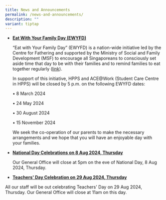 ```yaml
---
title: News and Announcements
permalink: /news-and-announcements/
description: ""
variant: tiptap
---
```

<ul data-tight="true" class="tight">
<li>
<p><strong><u>Eat With Your Family Day (EWYFD)</u></strong>
</p>
<p>“Eat with Your Family Day” (EWYFD) is a nation-wide initiative led by
the Centre for Fathering and supported by the Ministry of Social and Family
Development (MSF) to encourage all Singaporeans to consciously set aside
time that day to be with their families and to remind families to eat together
regularly (<a href="http://fathers.com.sg/ewyfd/" rel="noopener noreferrer nofollow" target="_blank">link</a>).</p>
<p>In support of this initiative, HPPS and ACE@Work (Student Care Centre
in HPPS) will be closed by 5 p.m. on the following EWYFD dates:</p>
<p>• 8 March 2024</p>
<p>• 24 May 2024</p>
<p>• 30 August 2024</p>
<p>• 15 November 2024&nbsp;</p>
<p>We seek the co-operation of our parents to make the necessary arrangements
and we hope that you will have an enjoyable day with your families.</p>
</li>
</ul>
<p></p>
<ul data-tight="true" class="tight">
<li>
<p><strong><u>National Day Celebrations on 8 Aug 2024, Thursday</u></strong>
</p>
<p>Our General Office will close at 5pm on the eve of National Day, 8 Aug
2024, Thursday.</p>
</li>
</ul>
<p></p>
<ul data-tight="true" class="tight">
<li>
<p><strong><u>Teachers' Day Celebration on 29 Aug 2024, Thursday</u></strong>
</p>
</li>
</ul>
<p>All our staff will be out celebrating Teachers' Day on 29 Aug 2024, Thursday.
Our General Office will close at 11am on this day.</p>
<p></p>